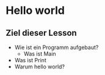 # Hello world

## Ziel dieser Lesson

* Wie ist ein Programm aufgebaut?
    * Was ist Main
* Was ist Print
* Warum hello world?